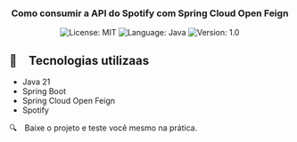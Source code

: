 <h3 align="center">
  Como consumir a API do Spotify com Spring Cloud Open Feign
</h3>

<p align="center">

  <img alt="License: MIT" src="https://img.shields.io/badge/license-MIT-%2304D361">
  <img alt="Language: Java" src="https://img.shields.io/badge/language-java-green">
  <img alt="Version: 1.0" src="https://img.shields.io/badge/version-1.0-yellowgreen">

</p>

## :rocket: Tecnologias utilizaas

* Java 21
* Spring Boot
* Spring Cloud Open Feign
* Spotify

:mag: Baixe o projeto e teste você mesmo na prática.
